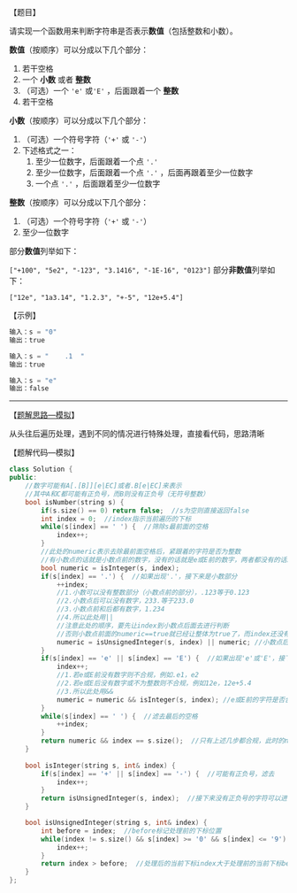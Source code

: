 【题目】

请实现一个函数用来判断字符串是否表示**数值**（包括整数和小数）。

**数值**（按顺序）可以分成以下几个部分：

1. 若干空格
2. 一个 **小数** 或者 **整数**
3. （可选）一个 `'e'` 或`'E'` ，后面跟着一个 **整数**
4. 若干空格

**小数**（按顺序）可以分成以下几个部分：

1. （可选）一个符号字符（`'+'` 或 `'-'`）
2. 下述格式之一：
   1. 至少一位数字，后面跟着一个点 `'.'`
   2. 至少一位数字，后面跟着一个点 `'.'` ，后面再跟着至少一位数字
   3. 一个点 `'.'` ，后面跟着至少一位数字

**整数**（按顺序）可以分成以下几个部分：

1. （可选）一个符号字符（`'+'` 或 `'-'`）
2. 至少一位数字

部分**数值**列举如下：

`["+100", "5e2", "-123", "3.1416", "-1E-16", "0123"]`
部分**非数值**列举如下：

`["12e", "1a3.14", "1.2.3", "+-5", "12e+5.4"]`

【示例】

```c++
输入：s = "0"
输出：true
```

```c++
输入：s = "    .1  "
输出：true
```

```c++
输入：s = "e"
输出：false
```

---

【[题解思路—模拟](https://leetcode-cn.com/problems/biao-shi-shu-zhi-de-zi-fu-chuan-lcof/solution/mian-shi-ti-20-biao-shi-shu-zhi-de-zi-fu-chuan-y-2/)】

从头往后遍历处理，遇到不同的情况进行特殊处理，直接看代码，思路清晰

【题解代码—模拟】

```c++
class Solution {
public:
    //数字可能有A[.[B]][e|EC]或者.B[e|EC]来表示
    //其中A和C都可能有正负号，而B则没有正负号（无符号整数）
    bool isNumber(string s) {
        if(s.size() == 0) return false;  //s为空则直接返回false
        int index = 0;  //index指示当前遍历的下标
        while(s[index] == ' ') {  //筛除s最前面的空格
            index++;
        }
        //此处的numeric表示去除最前面空格后，紧跟着的字符是否为整数
        //有小数点的话就是小数点前的数字，没有的话就是e或E前的数字，两者都没有的话就是整个数字
        bool numeric = isInteger(s, index);  
        if(s[index] == '.') {  //如果出现'.'，接下来是小数部分
            ++index;
            //1.小数可以没有整数部分（小数点前的部分），.123等于0.123
            //2.小数点后可以没有数字，233.等于233.0
            //3.小数点前和后都有数字，1.234
            //4.所以此处用||
            //注意此处的顺序，要先让index到小数点后面去进行判断
            //否则小数点前面的numeric==true就已经让整体为true了，而index还没有动，导致最后indx不等于s.size()，参考用例"0.8"
            numeric = isUnsignedInteger(s, index) || numeric; //小数点后的数字是否为无符号整数||小数点前的字符是否合规
        }
        if(s[index] == 'e' || s[index] == 'E') {  //如果出现'e'或'E'，接下来的数字是指数部分
            index++;
            //1.若e或E前没有数字则不合规，例如.e1，e2
            //2.若e或E后没有数字或不为整数则不合规，例如12e，12e+5.4
            //3.所以此处用&&
            numeric = numeric && isInteger(s, index); //e或E前的字符是否合规&&e或E后是否为整数
        }
        while(s[index] == ' ') {  //滤去最后的空格
            ++index;
        }
        return numeric && index == s.size();  //只有上述几步都合规，此时的numeric才为true，并且遍历完s所有的字符
    }
    
    bool isInteger(string s, int& index) {
        if(s[index] == '+' || s[index] == '-') {  //可能有正负号，滤去
            index++;
        }
        return isUnsignedInteger(s, index);  //接下来没有正负号的字符可以进行无符号整型的判断
    }

    bool isUnsignedInteger(string s, int& index) {
        int before = index;  //before标记处理前的下标位置
        while(index != s.size() && s[index] >= '0' && s[index] <= '9') {  //index对应的字符是数字且未超出边界
            index++;
        }
        return index > before;  //处理后的当前下标index大于处理前的当前下标before，则说明before至index为整数
    }
};
```

